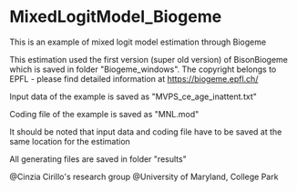 # MixedLogitModel_Biogeme
This is an example of mixed logit model estimation through Biogeme

This estimation used the first version (super old version) of BisonBiogeme which is saved in folder "Biogeme_windows". The copyright belongs to EPFL - please find detailed information at https://biogeme.epfl.ch/

Input data of the example is saved as "MVPS_ce_age_inattent.txt" 

Coding file of the example is saved as "MNL.mod" 

It should be noted that input data and coding file have to be saved at the same location for the estimation
 
All generating files are saved in folder "results" 

@Cinzia Cirillo's research group @University of Maryland, College Park
